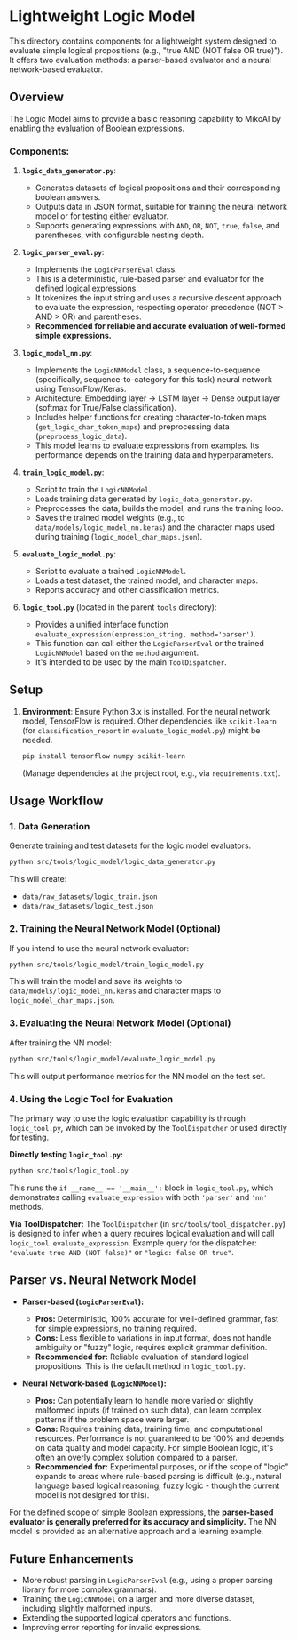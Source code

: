 # Lightweight Logic Model

This directory contains components for a lightweight system designed to evaluate simple logical propositions (e.g., "true AND (NOT false OR true)"). It offers two evaluation methods: a parser-based evaluator and a neural network-based evaluator.

## Overview

The Logic Model aims to provide a basic reasoning capability to MikoAI by enabling the evaluation of Boolean expressions.

### Components:

1.  **`logic_data_generator.py`**:
    *   Generates datasets of logical propositions and their corresponding boolean answers.
    *   Outputs data in JSON format, suitable for training the neural network model or for testing either evaluator.
    *   Supports generating expressions with `AND`, `OR`, `NOT`, `true`, `false`, and parentheses, with configurable nesting depth.

2.  **`logic_parser_eval.py`**:
    *   Implements the `LogicParserEval` class.
    *   This is a deterministic, rule-based parser and evaluator for the defined logical expressions.
    *   It tokenizes the input string and uses a recursive descent approach to evaluate the expression, respecting operator precedence (NOT > AND > OR) and parentheses.
    *   **Recommended for reliable and accurate evaluation of well-formed simple expressions.**

3.  **`logic_model_nn.py`**:
    *   Implements the `LogicNNModel` class, a sequence-to-sequence (specifically, sequence-to-category for this task) neural network using TensorFlow/Keras.
    *   Architecture: Embedding layer -> LSTM layer -> Dense output layer (softmax for True/False classification).
    *   Includes helper functions for creating character-to-token maps (`get_logic_char_token_maps`) and preprocessing data (`preprocess_logic_data`).
    *   This model learns to evaluate expressions from examples. Its performance depends on the training data and hyperparameters.

4.  **`train_logic_model.py`**:
    *   Script to train the `LogicNNModel`.
    *   Loads training data generated by `logic_data_generator.py`.
    *   Preprocesses the data, builds the model, and runs the training loop.
    *   Saves the trained model weights (e.g., to `data/models/logic_model_nn.keras`) and the character maps used during training (`logic_model_char_maps.json`).

5.  **`evaluate_logic_model.py`**:
    *   Script to evaluate a trained `LogicNNModel`.
    *   Loads a test dataset, the trained model, and character maps.
    *   Reports accuracy and other classification metrics.

6.  **`logic_tool.py`** (located in the parent `tools` directory):
    *   Provides a unified interface function `evaluate_expression(expression_string, method='parser')`.
    *   This function can call either the `LogicParserEval` or the trained `LogicNNModel` based on the `method` argument.
    *   It's intended to be used by the main `ToolDispatcher`.

## Setup

1.  **Environment**: Ensure Python 3.x is installed. For the neural network model, TensorFlow is required. Other dependencies like `scikit-learn` (for `classification_report` in `evaluate_logic_model.py`) might be needed.
    ```bash
    pip install tensorflow numpy scikit-learn
    ```
    (Manage dependencies at the project root, e.g., via `requirements.txt`).

## Usage Workflow

### 1. Data Generation

Generate training and test datasets for the logic model evaluators.
```bash
python src/tools/logic_model/logic_data_generator.py
```
This will create:
-   `data/raw_datasets/logic_train.json`
-   `data/raw_datasets/logic_test.json`

### 2. Training the Neural Network Model (Optional)

If you intend to use the neural network evaluator:
```bash
python src/tools/logic_model/train_logic_model.py
```
This will train the model and save its weights to `data/models/logic_model_nn.keras` and character maps to `logic_model_char_maps.json`.

### 3. Evaluating the Neural Network Model (Optional)

After training the NN model:
```bash
python src/tools/logic_model/evaluate_logic_model.py
```
This will output performance metrics for the NN model on the test set.

### 4. Using the Logic Tool for Evaluation

The primary way to use the logic evaluation capability is through `logic_tool.py`, which can be invoked by the `ToolDispatcher` or used directly for testing.

**Directly testing `logic_tool.py`:**
```bash
python src/tools/logic_tool.py
```
This runs the `if __name__ == '__main__':` block in `logic_tool.py`, which demonstrates calling `evaluate_expression` with both `'parser'` and `'nn'` methods.

**Via ToolDispatcher:**
The `ToolDispatcher` (in `src/tools/tool_dispatcher.py`) is designed to infer when a query requires logical evaluation and will call `logic_tool.evaluate_expression`.
Example query for the dispatcher: `"evaluate true AND (NOT false)"` or `"logic: false OR true"`.

## Parser vs. Neural Network Model

*   **Parser-based (`LogicParserEval`):**
    *   **Pros:** Deterministic, 100% accurate for well-defined grammar, fast for simple expressions, no training required.
    *   **Cons:** Less flexible to variations in input format, does not handle ambiguity or "fuzzy" logic, requires explicit grammar definition.
    *   **Recommended for:** Reliable evaluation of standard logical propositions. This is the default method in `logic_tool.py`.

*   **Neural Network-based (`LogicNNModel`):**
    *   **Pros:** Can potentially learn to handle more varied or slightly malformed inputs (if trained on such data), can learn complex patterns if the problem space were larger.
    *   **Cons:** Requires training data, training time, and computational resources. Performance is not guaranteed to be 100% and depends on data quality and model capacity. For simple Boolean logic, it's often an overly complex solution compared to a parser.
    *   **Recommended for:** Experimental purposes, or if the scope of "logic" expands to areas where rule-based parsing is difficult (e.g., natural language based logical reasoning, fuzzy logic - though the current model is not designed for this).

For the defined scope of simple Boolean expressions, the **parser-based evaluator is generally preferred for its accuracy and simplicity.** The NN model is provided as an alternative approach and a learning example.

## Future Enhancements
*   More robust parsing in `LogicParserEval` (e.g., using a proper parsing library for more complex grammars).
*   Training the `LogicNNModel` on a larger and more diverse dataset, including slightly malformed inputs.
*   Extending the supported logical operators and functions.
*   Improving error reporting for invalid expressions.
